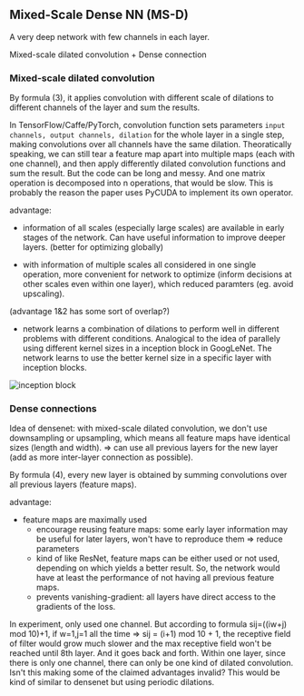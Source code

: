 

## Mixed-Scale Dense NN (MS-D)
A very deep network with few channels in each layer. 

Mixed-scale dilated convolution + Dense connection

### Mixed-scale dilated convolution 

By formula (3), it applies convolution with different scale of dilations to different channels of the layer and sum the results.

In TensorFlow/Caffe/PyTorch, convolution function sets parameters `input channels, output channels, dilation` for the whole layer in a single step, making convolutions over all channels have the same dilation. Theoratically speaking, we can still tear a feature map apart into multiple maps (each with one channel), and then apply differently dilated convolution functions and sum the result. But the code can be long and messy. And one matrix operation is decomposed into n operations, that would be slow. This is probably the reason the paper uses PyCUDA to implement its own operator.

advantage: 
- information of all scales (especially large scales) are available in early stages of the network. Can have useful information to improve deeper layers. (better for optimizing globally)

- with information of multiple scales all considered in one single operation, more convenient for network to optimize (inform decisions at other scales even within one layer), which reduced paramters (eg. avoid upscaling).

(advantage 1&2 has some sort of overlap?)

- network learns a combination of dilations to perform well in different problems with different conditions. Analogical to the idea of parallely using different kernel sizes in a inception block in GoogLeNet. The network learns to use the better kernel size in a specific layer with inception blocks.

![inception block](https://github.com/hardyqr/DL_for_predicting_protein_contact_map/blob/master/inception.png)
### Dense connections

Idea of densenet: with mixed-scale dilated convolution, we don't use downsampling or upsampling, which means all feature maps have identical sizes (length and width). => can use all previous layers for the new layer (add as more inter-layer connection as possible).

By formula (4), every new layer is obtained by summing convolutions over all previous layers (feature maps).

advantage:
- feature maps are maximally used
	- encourage reusing feature maps: some early layer information may be useful for later layers, won't have to reproduce them => reduce parameters
	- kind of like ResNet, feature maps can be either used or not used, depending on which yields a better result. So, the network would have at least the performance of not having all previous feature maps.
	- prevents vanishing-gradient: all layers have direct access to the gradients of the loss.

In experiment, only used one channel. But according to formula sij=((iw+j) mod 10)+1, if w=1,j=1 all the time => sij = (i+1) mod 10 + 1, the receptive field of filter would grow much slower and the max receptive field won't be reached until 8th layer. And it goes back and forth. Within one layer, since there is only one channel, there can only be one kind of dilated convolution. Isn't this making some of the claimed advantages invalid? This would be kind of similar to densenet but using periodic dilations.
